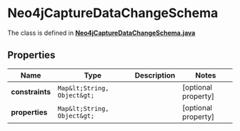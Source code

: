 

# Neo4jCaptureDataChangeSchema

The class is defined in **[Neo4jCaptureDataChangeSchema.java](../../src/main/java/org/openapitools/model/Neo4jCaptureDataChangeSchema.java)**

## Properties

Name | Type | Description | Notes
------------ | ------------- | ------------- | -------------
**constraints** | `Map&lt;String, Object&gt;` |  |  [optional property]
**properties** | `Map&lt;String, Object&gt;` |  |  [optional property]




